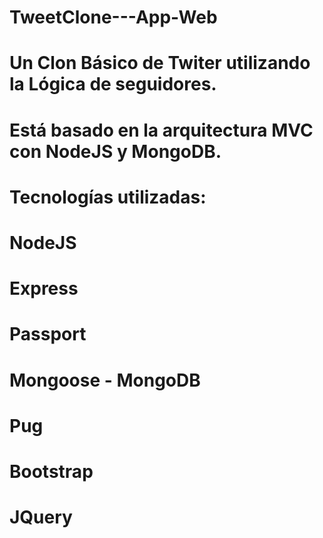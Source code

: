 # TweetClone---App-Web
# Un Clon Básico de Twiter utilizando la Lógica de seguidores.
# Está basado en la arquitectura MVC con NodeJS y MongoDB.
# Tecnologías utilizadas:
# NodeJS
# Express
# Passport
# Mongoose - MongoDB
# Pug
# Bootstrap
# JQuery
